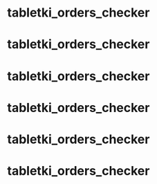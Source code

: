 # tabletki_orders_checker
# tabletki_orders_checker
# tabletki_orders_checker
# tabletki_orders_checker
# tabletki_orders_checker
# tabletki_orders_checker

